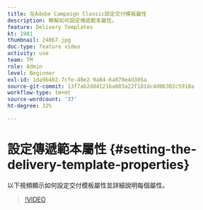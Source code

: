 ```yaml
---
title: 在Adobe Campaign Classic設定交付模板屬性
description: 瞭解如何設定傳遞範本屬性。
feature: Delivery Templates
kt: 1981
thumbnail: 24067.jpg
doc-type: feature video
activity: use
team: TM
role: Admin
level: Beginner
exl-id: 1da9b462-7cfe-48e2-9a84-6a070e4d305a
source-git-commit: 13f7ab2dd41216a603a22f181dc4d06302c5918a
workflow-type: tm+mt
source-wordcount: '37'
ht-degree: 32%

---
```


# 設定傳遞範本屬性 {#setting-the-delivery-template-properties}

以下視頻顯示如何設定交付模板屬性並詳細說明每個屬性。

>[!VIDEO](https://video.tv.adobe.com/v/24067?quality=12&learn=on)
